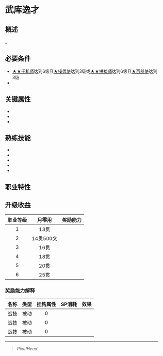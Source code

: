 # 武库逸才

## 概述

。

## 必要条件

* <a href="../mechster" target="_blank">★★千机师</a>达到6级且<a href="../puppet_disciple" target="_blank">★操偶使</a>达到3级或<a href="../stitchster" target="_blank">★★拼接师</a>达到6级且<a href="../mech_disciple" target="_blank">★百器使</a>达到3级
* 

## 关键属性

* 
* 
* 

## 熟练技能

* 
* 
* 
* 
* 

## 职业特性



## 升级收益

职业等级|月零用|奖励能力
:--:|:--:|:--:
1|13贯|
2|14贯500文|
3|16贯|
4|18贯|
5|20贯|
6|25贯|

### 奖励能力解释

名称|类型|挂钩属性|SP消耗|效果
:--:|:--:|:--:|:--:|:--:
|战技|被动|0|
|战技|被动|0|
|战技|被动|0|

---

> *PixelHead*